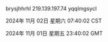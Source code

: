 brysjhhrhl 219.139.197.74 yqqlmgsycl

2024年 11月 02日 星期六 07:40:02 CST

2024年 11月 01日 星期五 23:40:02 GMT
